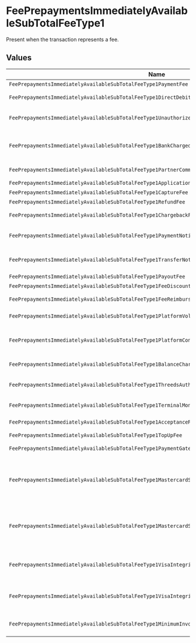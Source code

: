 # FeePrepaymentsImmediatelyAvailableSubTotalFeeType1

Present when the transaction represents a fee.


## Values

| Name                                                                                                  | Value                                                                                                 |
| ----------------------------------------------------------------------------------------------------- | ----------------------------------------------------------------------------------------------------- |
| `FeePrepaymentsImmediatelyAvailableSubTotalFeeType1PaymentFee`                                        | payment-fee                                                                                           |
| `FeePrepaymentsImmediatelyAvailableSubTotalFeeType1DirectDebitFailureFee`                             | direct-debit-failure-fee                                                                              |
| `FeePrepaymentsImmediatelyAvailableSubTotalFeeType1UnauthorizedDirectDebitFee`                        | unauthorized-direct-debit-fee                                                                         |
| `FeePrepaymentsImmediatelyAvailableSubTotalFeeType1BankChargedDirectDebitFailureFee`                  | bank-charged-direct-debit-failure-fee                                                                 |
| `FeePrepaymentsImmediatelyAvailableSubTotalFeeType1PartnerCommission`                                 | partner-commission                                                                                    |
| `FeePrepaymentsImmediatelyAvailableSubTotalFeeType1ApplicationFee`                                    | application-fee                                                                                       |
| `FeePrepaymentsImmediatelyAvailableSubTotalFeeType1CaptureFee`                                        | capture-fee                                                                                           |
| `FeePrepaymentsImmediatelyAvailableSubTotalFeeType1RefundFee`                                         | refund-fee                                                                                            |
| `FeePrepaymentsImmediatelyAvailableSubTotalFeeType1ChargebackFee`                                     | chargeback-fee                                                                                        |
| `FeePrepaymentsImmediatelyAvailableSubTotalFeeType1PaymentNotificationFee`                            | payment-notification-fee                                                                              |
| `FeePrepaymentsImmediatelyAvailableSubTotalFeeType1TransferNotificationFee`                           | transfer-notification-fee                                                                             |
| `FeePrepaymentsImmediatelyAvailableSubTotalFeeType1PayoutFee`                                         | payout-fee                                                                                            |
| `FeePrepaymentsImmediatelyAvailableSubTotalFeeType1FeeDiscount`                                       | fee-discount                                                                                          |
| `FeePrepaymentsImmediatelyAvailableSubTotalFeeType1FeeReimbursement`                                  | fee-reimbursement                                                                                     |
| `FeePrepaymentsImmediatelyAvailableSubTotalFeeType1PlatformVolumeFee`                                 | platform-volume-fee                                                                                   |
| `FeePrepaymentsImmediatelyAvailableSubTotalFeeType1PlatformConnectedOrganizationsFee`                 | platform-connected-organizations-fee                                                                  |
| `FeePrepaymentsImmediatelyAvailableSubTotalFeeType1BalanceChargeFee`                                  | balance-charge-fee                                                                                    |
| `FeePrepaymentsImmediatelyAvailableSubTotalFeeType1ThreedsAuthenticationAttemptFee`                   | 3ds-authentication-attempt-fee                                                                        |
| `FeePrepaymentsImmediatelyAvailableSubTotalFeeType1TerminalMonthlyFee`                                | terminal-monthly-fee                                                                                  |
| `FeePrepaymentsImmediatelyAvailableSubTotalFeeType1AcceptanceRiskFee`                                 | acceptance-risk-fee                                                                                   |
| `FeePrepaymentsImmediatelyAvailableSubTotalFeeType1TopUpFee`                                          | top-up-fee                                                                                            |
| `FeePrepaymentsImmediatelyAvailableSubTotalFeeType1PaymentGatewayFee`                                 | payment-gateway-fee                                                                                   |
| `FeePrepaymentsImmediatelyAvailableSubTotalFeeType1MastercardSpecialtyMerchantProgramProcessingFee`   | mastercard-specialty-merchant-program-processing-fee                                                  |
| `FeePrepaymentsImmediatelyAvailableSubTotalFeeType1MastercardSpecialtyMerchantProgramRegistrationFee` | mastercard-specialty-merchant-program-registration-fee                                                |
| `FeePrepaymentsImmediatelyAvailableSubTotalFeeType1VisaIntegrityRiskProgramProcessingFee`             | visa-integrity-risk-program-processing-fee                                                            |
| `FeePrepaymentsImmediatelyAvailableSubTotalFeeType1VisaIntegrityRiskProgramRegistrationFee`           | visa-integrity-risk-program-registration-fee                                                          |
| `FeePrepaymentsImmediatelyAvailableSubTotalFeeType1MinimumInvoiceAmountFee`                           | minimum-invoice-amount-fee                                                                            |